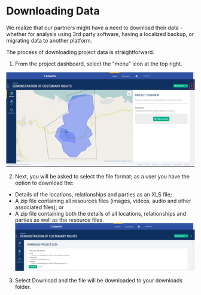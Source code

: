 # Downloading Data

We realize that our partners might have a need to download their data - whether for analysis using 3rd party software, having a localized backup, or migrating data to another platform.

The process of downloading project data is straightforward.

1. From the project dashboard, select the "menu" icon at the top right.

  ![](/assets/DownloadingData_selectdownload1.png)

2. Next, you will be asked to select the file format; as a user you have the option to download the:
  * Details of the locations, relationships and parties as an XLS file;
  * A zip file containing all resources files (images, videos, audio and other associated files); or
  * A zip file containing both the details of all locations, relationships and parties as well as the resource files.
    ![](/assets/DownloadingData_DownloadProjectData2.png)

3. Select Download and the file will be downloaded to your downloads folder.


